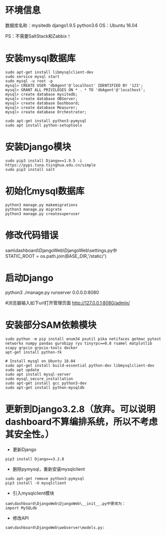 # 环境信息
数据库名称：mysitedb
django1.9.5
python3.6
OS：Ubuntu 16.04

PS：不需要SaltStack和Zabbix！

# 安装mysql数据库
```
sudo apt-get install libmysqlclient-dev
sudo service mysql start
sudo mysql -u root -p
mysql> CREATE USER 'dbAgent'@'localhost' IDENTIFIED BY '123';
mysql> GRANT ALL PRIVILEGES ON * . * TO 'dbAgent'@'localhost';
mysql> create database mysitedb;
mysql> create database OBServer;
mysql> create database Dashboard;
mysql> create database Measurer;
mysql> create database Orchestrator;

sudo apt-get install python3-pymysql
sudo apt install python-setuptools
```

# 安装Django模块
```
sudo pip3 install Django==1.9.5 -i https://pypi.tuna.tsinghua.edu.cn/simple
sudo pip3 install salt
```

# 初始化mysql数据库
```
python3 manage.py makemigrations 
python3 manage.py migrate
python3 manage.py createsuperuser 
```

# 修改代码错误
sam\dashboard\DjangoWeb\DjangoWeb\settings.py中
STATIC_ROOT = os.path.join(BASE_DIR,'/static/')

# 启动Django
python3 ./manage.py runserver 0.0.0.0:8080

#浏览器输入如下url打开管理页面
http://127.0.0.1:8080/admin/

# 安装部分SAM依赖模块
```
sudo python -m pip install enum34 psutil pika netifaces getmac pytest networkx numpy pandas gurobipy ryu tinyrpc==0.8 ruamel matplotlib scapy grpcio grpcio-tools docker
apt-get install python-tk

# Install mysql on Ubuntu 18.04
sudo apt-get install build-essential python-dev libmysqlclient-dev
sudo apt update
sudo apt install mysql-server
sudo mysql_secure_installation
sudo apt-get install gcc python3-dev
sudo apt-get install python-mysqldb
```

# 更新到Django3.2.8（放弃。可以说明dashboard不算编排系统，所以不考虑其安全性。）

* 更新Django
```
pip3 install Django==3.2.8
```

* 删除pymysql，重新安装mysqlclient
```
sudo apt-get remove python3-pymysql
pip3 install -U mysqlclient
```

* 引入mysqlclient模块
```
sam\dashboard\DjangoWeb\DjangoWeb\__init__.py中更改为：
import MySQLdb
```

* 修改API
```
sam\dashboard\DjangoWeb\webserver\models.py: 
```
